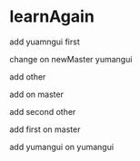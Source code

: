 # learnAgain

add yuamngui first

change on newMaster yumangui

add other



add on master

add second other


add first on master

add yumangui on yumangui
